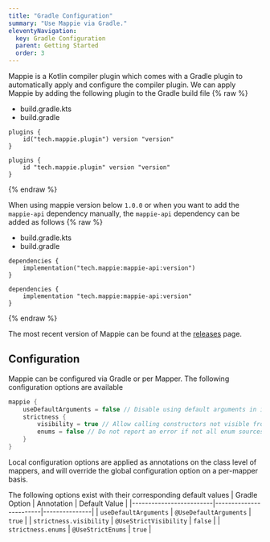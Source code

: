 ```yaml
---
title: "Gradle Configuration"
summary: "Use Mappie via Gradle."
eleventyNavigation:
  key: Gradle Configuration
  parent: Getting Started
  order: 3
---
```


Mappie is a Kotlin compiler plugin which comes with a Gradle plugin to automatically apply and configure the compiler 
plugin. We can apply Mappie by adding the following plugin to the Gradle build file
{% raw %}
<div class="nav-container">
    <ul class="nav">
        <li class="active"><a data-id="kotlin">build.gradle.kts</a></li>
        <li><a data-id="groovy">build.gradle</a></li>
    </ul>
    <div class="tab-content">
        <div class="tab-pane active" data-id="kotlin">
            <pre><code class="language-kotlin">plugins {
    id("tech.mappie.plugin") version "version"
}</code></pre>
        </div>
        <div class="tab-pane" data-id="groovy">
            <pre><code class="language-groovy">plugins {
    id "tech.mappie.plugin" version "version"
}</code></pre>
        </div>
    </div>
    </div>
{% endraw %}

When using mappie version below `1.0.0` or when you want to add the `mappie-api` dependency manually, 
the `mappie-api` dependency can be added as follows
{% raw %}
<div class="nav-container">
    <ul class="nav">
        <li class="active"><a data-id="kotlin">build.gradle.kts</a></li>
        <li><a data-id="groovy">build.gradle</a></li>
    </ul>
    <div class="tab-content">
        <div class="tab-pane active" data-id="kotlin">
            <pre><code class="language-kotlin">dependencies {
    implementation("tech.mappie:mappie-api:version")
}</code></pre>
        </div>
        <div class="tab-pane" data-id="groovy">
            <pre><code class="language-groovy">dependencies {
    implementation "tech.mappie:mappie-api:version"
}</code></pre>
        </div>
    </div>
    </div>
{% endraw %}

The most recent version of Mappie can be found at the [releases](https://github.com/Mr-Mappie/mappie/releases) page.

## Configuration

Mappie can be configured via Gradle or per Mapper. The following configuration options are available
```kotlin
mappie {
    useDefaultArguments = false // Disable using default arguments in implicit mappings
    strictness {
        visibility = true // Allow calling constructors not visible from the calling scope
        enums = false // Do not report an error if not all enum sources are mapped 
    }
}
```

Local configuration options are applied as annotations on the class level of mappers, and will override the global
configuration option on a per-mapper basis.

The following options exist with their corresponding default values
| Gradle Option           | Annotation             | Default Value |
|-------------------------|------------------------|---------------|
| `useDefaultArguments`   | `@UseDefaultArguments` | `true`        |
| `strictness.visibility` | `@UseStrictVisibility` | `false`       |
| `strictness.enums`      | `@UseStrictEnums`      | `true`        |
